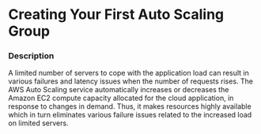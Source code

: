 # Creating Your First Auto Scaling Group

### Description
A limited number of servers to cope with the application load can result in various failures and latency issues when
the number of requests rises. The AWS Auto Scaling service automatically increases or decreases the Amazon
EC2 compute capacity allocated for the cloud application, in response to changes in demand. Thus, it makes
resources highly available which in turn eliminates various failure issues related to the increased load on limited
servers.
